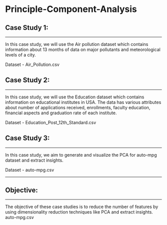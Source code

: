 # Principle-Component-Analysis

## Case Study 1:
-----------------------------
In this case study, we will use the Air pollution dataset which contains information about 13 months of data on major pollutants and meteorological levels of a city.

Dataset - Air_Pollution.csv

## Case Study 2:
-----------------------------
In this case study, we will use the Education dataset which contains information on educational institutes in USA. The data has various attributes about number of applications received, enrollments, faculty education, financial aspects and graduation rate of each institute.

Dataset - Education_Post_12th_Standard.csv

## Case Study 3:
-----------------------------
In this case study, we aim to generate and visualize the PCA for auto-mpg dataset and extract insights.

Dataset - auto-mpg.csv

-----------------------------
## Objective: 
-----------------------------
The objective of these case studies is to reduce the number of features by using dimensionality reduction techniques like PCA and extract insights. auto-mpg.csv
